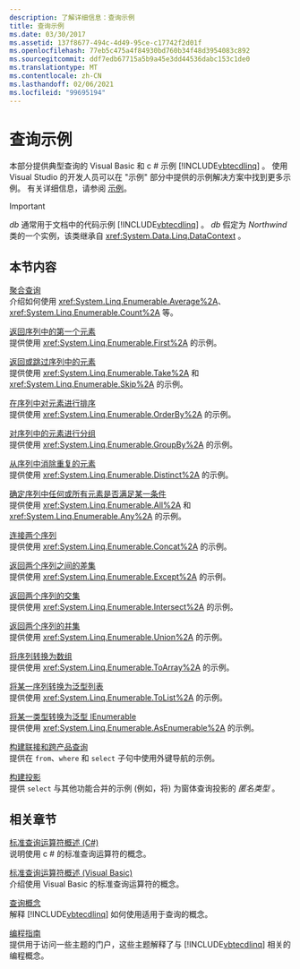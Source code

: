 ```yaml
---
description: 了解详细信息：查询示例
title: 查询示例
ms.date: 03/30/2017
ms.assetid: 137f8677-494c-4d49-95ce-c17742f2d01f
ms.openlocfilehash: 77eb5c475a4f84930bd760b34f48d3954083c892
ms.sourcegitcommit: ddf7edb67715a5b9a45e3dd44536dabc153c1de0
ms.translationtype: MT
ms.contentlocale: zh-CN
ms.lasthandoff: 02/06/2021
ms.locfileid: "99695194"
---
```

# <a name="query-examples"></a>查询示例

本部分提供典型查询的 Visual Basic 和 c # 示例 [!INCLUDE[vbtecdlinq](../../../../../../includes/vbtecdlinq-md.md)] 。 使用 Visual Studio 的开发人员可以在 "示例" 部分中提供的示例解决方案中找到更多示例。 有关详细信息，请参阅 [示例](samples.md)。  
  
> [!IMPORTANT]
> *db* 通常用于文档中的代码示例 [!INCLUDE[vbtecdlinq](../../../../../../includes/vbtecdlinq-md.md)] 。 *db* 假定为 *Northwind* 类的一个实例，该类继承自 <xref:System.Data.Linq.DataContext> 。  
  
## <a name="in-this-section"></a>本节内容  

 [聚合查询](aggregate-queries.md)  
 介绍如何使用 <xref:System.Linq.Enumerable.Average%2A>、<xref:System.Linq.Enumerable.Count%2A> 等。  
  
 [返回序列中的第一个元素](return-the-first-element-in-a-sequence.md)  
 提供使用 <xref:System.Linq.Enumerable.First%2A> 的示例。  
  
 [返回或跳过序列中的元素](return-or-skip-elements-in-a-sequence.md)  
 提供使用 <xref:System.Linq.Enumerable.Take%2A> 和 <xref:System.Linq.Enumerable.Skip%2A> 的示例。  
  
 [在序列中对元素进行排序](sort-elements-in-a-sequence.md)  
 提供使用 <xref:System.Linq.Enumerable.OrderBy%2A> 的示例。  
  
 [对序列中的元素进行分组](group-elements-in-a-sequence.md)  
 提供使用 <xref:System.Linq.Enumerable.GroupBy%2A> 的示例。  
  
 [从序列中消除重复的元素](eliminate-duplicate-elements-from-a-sequence.md)  
 提供使用 <xref:System.Linq.Enumerable.Distinct%2A> 的示例。  
  
 [确定序列中任何或所有元素是否满足某一条件](determine-if-any-or-all-elements-in-a-sequence-satisfy-a-condition.md)  
 提供使用 <xref:System.Linq.Enumerable.All%2A> 和 <xref:System.Linq.Enumerable.Any%2A> 的示例。  
  
 [连接两个序列](concatenate-two-sequences.md)  
 提供使用 <xref:System.Linq.Enumerable.Concat%2A> 的示例。  
  
 [返回两个序列之间的差集](return-the-set-difference-between-two-sequences.md)  
 提供使用 <xref:System.Linq.Enumerable.Except%2A> 的示例。  
  
 [返回两个序列的交集](return-the-set-intersection-of-two-sequences.md)  
 提供使用 <xref:System.Linq.Enumerable.Intersect%2A> 的示例。  
  
 [返回两个序列的并集](return-the-set-union-of-two-sequences.md)  
 提供使用 <xref:System.Linq.Enumerable.Union%2A> 的示例。  
  
 [将序列转换为数组](convert-a-sequence-to-an-array.md)  
 提供使用 <xref:System.Linq.Enumerable.ToArray%2A> 的示例。  
  
 [将某一序列转换为泛型列表](convert-a-sequence-to-a-generic-list.md)  
 提供使用 <xref:System.Linq.Enumerable.ToList%2A> 的示例。  
  
 [将某一类型转换为泛型 IEnumerable](convert-a-type-to-a-generic-ienumerable.md)  
 提供使用 <xref:System.Linq.Enumerable.AsEnumerable%2A> 的示例。  
  
 [构建联接和跨产品查询](formulate-joins-and-cross-product-queries.md)  
 提供在 `from`、`where` 和 `select` 子句中使用外键导航的示例。  
  
 [构建投影](formulate-projections.md)  
 提供 `select` 与其他功能合并的示例 (例如，将) 为窗体查询投影的 *匿名类型* 。  
  
## <a name="related-sections"></a>相关章节  

 [标准查询运算符概述 (C#)](../../../../../csharp/programming-guide/concepts/linq/standard-query-operators-overview.md)  
 说明使用 c # 的标准查询运算符的概念。  
  
 [标准查询运算符概述 (Visual Basic)](../../../../../visual-basic/programming-guide/concepts/linq/standard-query-operators-overview.md)  
 介绍使用 Visual Basic 的标准查询运算符的概念。  
  
 [查询概念](query-concepts.md)  
 解释 [!INCLUDE[vbtecdlinq](../../../../../../includes/vbtecdlinq-md.md)] 如何使用适用于查询的概念。  
  
 [编程指南](programming-guide.md)  
 提供用于访问一些主题的门户，这些主题解释了与 [!INCLUDE[vbtecdlinq](../../../../../../includes/vbtecdlinq-md.md)] 相关的编程概念。
